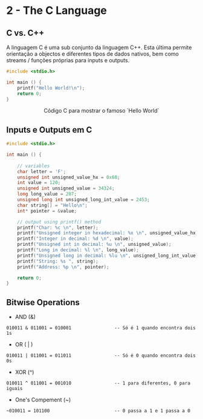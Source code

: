 # 2 - The C Language

## C vs. C++

A linguagem C é uma sub conjunto da linguagem C++. Esta última permite orientação a objectos e diferentes tipos de dados nativos, bem como streams / funções próprias para inputs e outputs.

```c
#include <stdio.h>

int main () {
    printf("Hello World!\n");
    return 0;
}
```
<p align = "center">Código C para mostrar o famoso `Hello World`</p>

## Inputs e Outputs em C

```c
#include <stdio.h>

int main () {
    
    // variables
    char letter = 'F';
    unsigned int unsigned_value_hx = 0x68;
    int value = 120;
    unsigned int unsigned_value = 34324;
    long long_value = 287;
    unsigned long int unsigned_long_int_value = 2453;
    char string[] = "Hello\n";
    int* pointer = &value;

    // output using printf() method
    printf("Char: %c \n", letter);
    printf("Unsigned integer in hexadecimal: %x \n", unsigned_value_hx);
    printf("Integer in decimal: %d \n", value);
    printf("Unsigned int in decimal: %u \n", unsigned_value);
    printf("Long in decimal: %l \n", long_value);
    printf("Unsigned long in decimal: %lu \n", unsigned_long_int_value);
    printf("String: %s ", string);
    printf("Address: %p \n", pointer);

    return 0;
}
```

## Bitwise Operations

- AND (&)

```note
010011 & 011001 = 010001                -- Só é 1 quando encontra dois 1s
```

- OR ( | )

```note
010011 | 011001 = 011011                -- Só é 0 quando encontra dois 0s
```

- XOR (^)

```note
010011 ^ 011001 = 001010                -- 1 para diferentes, 0 para iguais
```

- One's Compement (~)

```note
~010011 = 101100                        -- 0 passa a 1 e 1 passa a 0
```

